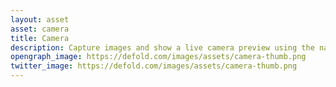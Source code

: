 ```yaml
---
layout: asset
asset: camera
title: Camera
description: Capture images and show a live camera preview using the native camera APIs.
opengraph_image: https://defold.com/images/assets/camera-thumb.png
twitter_image: https://defold.com/images/assets/camera-thumb.png
---
```

